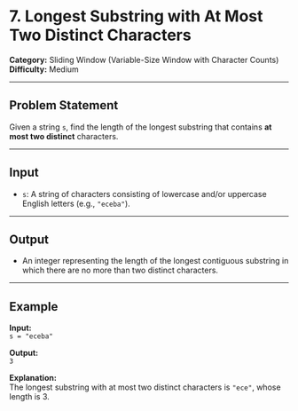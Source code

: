 # 7. Longest Substring with At Most Two Distinct Characters

**Category:** Sliding Window (Variable-Size Window with Character Counts)  
**Difficulty:** Medium

---

## Problem Statement

Given a string `s`, find the length of the longest substring that contains **at most two distinct** characters.

---

## Input

-   `s`: A string of characters consisting of lowercase and/or uppercase English letters (e.g., `"eceba"`).

---

## Output

-   An integer representing the length of the longest contiguous substring in which there are no more than two distinct characters.

---

## Example

**Input:**  
`s = "eceba"`

**Output:**  
`3`

**Explanation:**  
The longest substring with at most two distinct characters is `"ece"`, whose length is 3.
